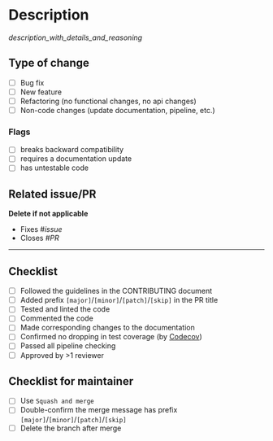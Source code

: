 # Description

_description_with_details_and_reasoning_

## Type of change

- [ ] Bug fix
- [ ] New feature
- [ ] Refactoring (no functional changes, no api changes)
- [ ] Non-code changes (update documentation, pipeline, etc.)

### Flags

- [ ] breaks backward compatibility
- [ ] requires a documentation update
- [ ] has untestable code

## Related issue/PR

**Delete if not applicable**
- Fixes #_issue_
- Closes #_PR_

---

## Checklist

- [ ] Followed the guidelines in the CONTRIBUTING document
- [ ] Added prefix `[major]`/`[minor]`/`[patch]`/`[skip]` in the PR title
- [ ] Tested and linted the code
- [ ] Commented the code
- [ ] Made corresponding changes to the documentation
- [ ] Confirmed no dropping in test coverage (by [Codecov](https://codecov.io/gh/yahoojapan/garm/pulls))
- [ ] Passed all pipeline checking
- [ ] Approved by >1 reviewer

## Checklist for maintainer
- [ ] Use `Squash and merge`
- [ ] Double-confirm the merge message has prefix `[major]`/`[minor]`/`[patch]`/`[skip]`
- [ ] Delete the branch after merge
